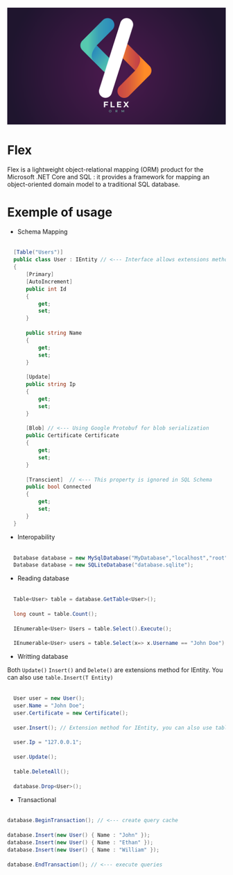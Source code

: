 <p align="center">
  <img src="Utils/logo.png" />
</p>

# Flex 

Flex is a lightweight object-relational mapping (ORM) product for the Microsoft .NET Core and SQL : it provides a framework for mapping an object-oriented domain model to a traditional SQL database.

# Exemple of usage


* Schema Mapping

```csharp

  [Table("Users")]
  public class User : IEntity // <--- Interface allows extensions methods for entities
  { 
      [Primary]
      [AutoIncrement]
      public int Id
      {
          get;
          set;
      }

      public string Name
      {
          get;
          set;
      }

      [Update]
      public string Ip
      {
          get;
          set;
      }

      [Blob] // <--- Using Google Protobuf for blob serialization
      public Certificate Certificate 
      {
          get;
          set;
      }

      [Transcient]  // <--- This property is ignored in SQL Schema 
      public bool Connected
      {
          get;
          set;
      }
  }
```

* Interopability

```csharp

  Database database = new MySqlDatabase("MyDatabase","localhost","root","");
  Database database = new SQLiteDatabase("database.sqlite");

```

* Reading database

```csharp

  Table<User> table = database.GetTable<User>();

  long count = table.Count();

  IEnumerable<User> Users = table.Select().Execute(); 

  IEnumerable<User> users = table.Select(x=> x.Username == "John Doe").GroupBy(x => x.Ip).Execute(); // <--- Dynamic query builder

```

* Writting database

Both ```Update()``` ```Insert()``` and ```Delete()``` are extensions method for IEntity. You can also use ```table.Insert(T Entity)```

```csharp

  User user = new User();
  user.Name = "John Doe";
  user.Certificate = new Certificate();

  user.Insert(); // Extension method for IEntity, you can also use table.Insert(T entity)

  user.Ip = "127.0.0.1";

  user.Update();

  table.DeleteAll();

  database.Drop<User>();

```

* Transactional

```csharp

database.BeginTransaction(); // <--- create query cache

database.Insert(new User() { Name : "John" });
database.Insert(new User() { Name : "Ethan" });
database.Insert(new User() { Name : "William" });

database.EndTransaction(); // <--- execute queries

```



